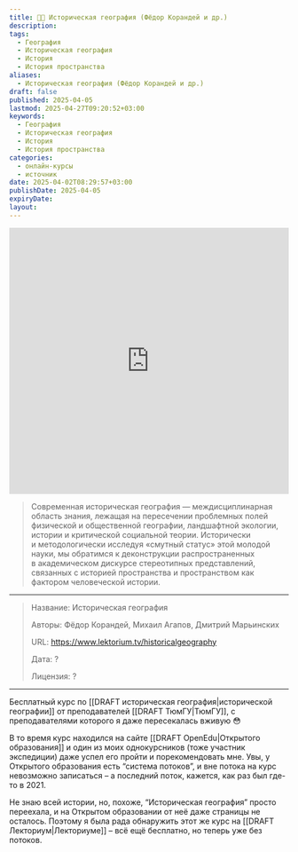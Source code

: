 ```yaml
---
title: 🧑‍🏫 Историческая география (Фёдор Корандей и др.)
description: 
tags: 
  - География
  - Историческая география
  - История
  - История пространства
aliases:
  - Историческая география (Фёдор Корандей и др.)
draft: false
published: 2025-04-05
lastmod: 2025-04-27T09:20:52+03:00
keywords:
  - География
  - Историческая география
  - История
  - История пространства
categories:
  - онлайн-курсы
  - источник
date: 2025-04-02T08:29:57+03:00
publishDate: 2025-04-05
expiryDate: 
layout:
---
```

<embed src="https://www.lektorium.tv/historicalgeography" style="width:100%; height: 50vw;">

> Современная историческая география — междисциплинарная область знания, лежащая на пересечении проблемных полей физической и общественной географии, ландшафтной экологии, истории и критической социальной теории. Исторически и методологически исследуя «смутный статус» этой молодой науки, мы обратимся к деконструкции распространенных в академическом дискурсе стереотипных представлений, связанных с историей пространства и пространством как фактором человеческой истории.

---

> Название: Историческая география
> 
> Авторы: Фёдор Корандей, Михаил Агапов, Дмитрий Марьинских
> 
> URL: https://www.lektorium.tv/historicalgeography 
> 
> Дата: ?
> 
> Лицензия: ?

---

Бесплатный курс по [[DRAFT историческая география|исторической географии]] от преподавателей [[DRAFT ТюмГУ|ТюмГУ]], с преподавателями которого я даже пересекалась вживую 😳

В то время курс находился на сайте [[DRAFT OpenEdu|Открытого образования]] и один из моих однокурсников (тоже участник экспедиции) даже успел его пройти и порекомендовать мне. Увы, у Открытого образования есть “система потоков”, и вне потока на курс невозможно записаться – а последний поток, кажется, как раз был где-то в 2021.

Не знаю всей истории, но, похоже, “Историческая география” просто переехала, и на Открытом образовании от неё даже страницы не осталось. Поэтому я была рада обнаружить этот же курс на [[DRAFT Лекториум|Лекториуме]] – всё ещё бесплатно, но теперь уже без потоков.
